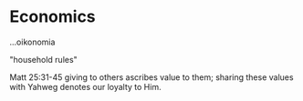 # Economics
...oikonomia

"household rules"

Matt 25:31-45
  giving to others ascribes value to them; sharing these values with Yahweg denotes our loyalty to Him.
